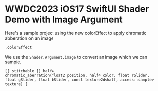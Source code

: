 # WWDC2023 iOS17 SwiftUI Shader Demo with Image Argument

Here's a sample project using the new colorEffect to apply chromatic abberation
on an image

```swift
.colorEffect
```

We use the `Shader.Argument.image` to convert an image which we can sample.

```metal
[[ stitchable ]] half4
chromatic_aberration(float2 position, half4 color, float rSlider, float gSlider, float bSlider, const texture2d<half, access::sample> texture) {
```
